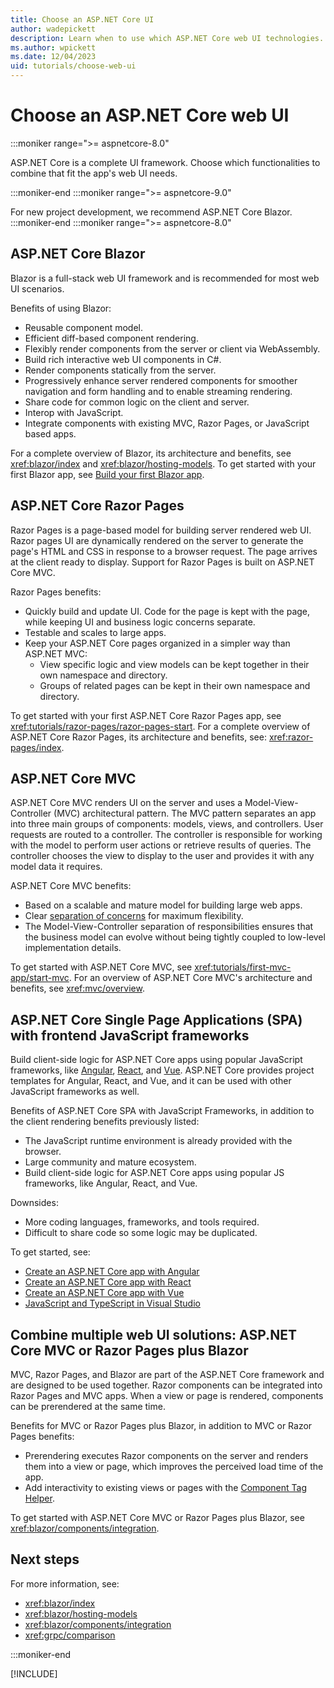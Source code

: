 ```yaml
---
title: Choose an ASP.NET Core UI
author: wadepickett
description: Learn when to use which ASP.NET Core web UI technologies. Understand the server, client and hybrid options.
ms.author: wpickett
ms.date: 12/04/2023
uid: tutorials/choose-web-ui
---
```


# Choose an ASP.NET Core web UI

:::moniker range=">= aspnetcore-8.0"

ASP.NET Core is a complete UI framework. Choose which functionalities to combine that fit the app's web UI needs.

:::moniker-end
:::moniker range=">= aspnetcore-9.0"

For new project development, we recommend ASP.NET Core Blazor.
:::moniker-end
:::moniker range=">= aspnetcore-8.0"

## ASP.NET Core Blazor

Blazor is a full-stack web UI framework and is recommended for most web UI scenarios.

Benefits of using Blazor:

* Reusable component model.
* Efficient diff-based component rendering.
* Flexibly render components from the server or client via WebAssembly.
* Build rich interactive web UI components in C#.
* Render components statically from the server.
* Progressively enhance server rendered components for smoother navigation and form handling and to enable streaming rendering.
* Share code for common logic on the client and server.
* Interop with JavaScript.
* Integrate components with existing MVC, Razor Pages, or JavaScript based apps.

For a complete overview of Blazor, its architecture and benefits, see <xref:blazor/index> and <xref:blazor/hosting-models>. To get started with your first Blazor app, see [Build your first Blazor app](https://dotnet.microsoft.com/learn/aspnet/blazor-tutorial/intro).

## ASP.NET Core Razor Pages

Razor Pages is a page-based model for building server rendered web UI. Razor pages UI are dynamically rendered on the server to generate the page's HTML and CSS in response to a browser request. The page arrives at the client ready to display. Support for Razor Pages is built on ASP.NET Core MVC.

Razor Pages benefits:

* Quickly build and update UI. Code for the page is kept with the page, while keeping UI and business logic concerns separate.
* Testable and scales to large apps.
* Keep your ASP.NET Core pages organized in a simpler way than ASP.NET MVC:
  * View specific logic and view models can be kept together in their own namespace and directory.
  * Groups of related pages can be kept in their own namespace and directory.

To get started with your first ASP.NET Core Razor Pages app, see <xref:tutorials/razor-pages/razor-pages-start>. For a complete overview of ASP.NET Core Razor Pages, its architecture and benefits, see: <xref:razor-pages/index>.

## ASP.NET Core MVC

ASP.NET Core MVC renders UI on the server and uses a Model-View-Controller (MVC) architectural pattern. The MVC pattern separates an app into three main groups of components: models, views, and controllers. User requests are routed to a controller. The controller is responsible for working with the model to perform user actions or retrieve results of queries. The controller chooses the view to display to the user and provides it with any model data it requires.

ASP.NET Core MVC benefits:

* Based on a scalable and mature model for building large web apps.
* Clear [separation of concerns](/dotnet/standard/modern-web-apps-azure-architecture/architectural-principles#separation-of-concerns) for maximum flexibility.
* The Model-View-Controller separation of responsibilities ensures that the business model can evolve without being tightly coupled to low-level implementation details.

To get started with  ASP.NET Core MVC, see <xref:tutorials/first-mvc-app/start-mvc>. For an overview of ASP.NET Core MVC's architecture and benefits, see <xref:mvc/overview>.

## ASP.NET Core Single Page Applications (SPA) with frontend JavaScript frameworks

Build client-side logic for ASP.NET Core apps using popular JavaScript frameworks, like [Angular](https://angular.io/), [React](https://facebook.github.io/react/), and [Vue](https://vuejs.org/). ASP.NET Core provides project templates for Angular, React, and Vue, and it can be used with other JavaScript frameworks as well.

Benefits of ASP.NET Core SPA with JavaScript Frameworks, in addition to the client rendering benefits previously listed:

* The JavaScript runtime environment is already provided with the browser.
* Large community and mature ecosystem.
* Build client-side logic for ASP.NET Core apps using popular JS frameworks, like Angular, React, and Vue.

Downsides:

* More coding languages, frameworks, and tools required.
* Difficult to share code so some logic may be duplicated.

To get started, see:

* [Create an ASP.NET Core app with Angular](/visualstudio/javascript/tutorial-asp-net-core-with-angular)
* [Create an ASP.NET Core app with React](/visualstudio/javascript/tutorial-asp-net-core-with-react)
* [Create an ASP.NET Core app with Vue](/visualstudio/javascript/tutorial-asp-net-core-with-vue)
* [JavaScript and TypeScript in Visual Studio](/visualstudio/javascript/javascript-in-visual-studio)

## Combine multiple web UI solutions: ASP.NET Core MVC or Razor Pages plus Blazor

MVC, Razor Pages, and Blazor are part of the ASP.NET Core framework and are designed to be used together. Razor components can be integrated into Razor Pages and MVC apps. When a view or page is rendered, components can be prerendered at the same time.

Benefits for MVC or Razor Pages plus Blazor, in addition to MVC or Razor Pages benefits:

* Prerendering executes Razor components on the server and renders them into a view or page, which improves the perceived load time of the app.
* Add interactivity to existing views or pages with the [Component Tag Helper](xref:mvc/views/tag-helpers/builtin-th/component-tag-helper).

To get started with ASP.NET Core MVC or Razor Pages plus Blazor, see <xref:blazor/components/integration>.

## Next steps

For more information, see:

* <xref:blazor/index>
* <xref:blazor/hosting-models>
* <xref:blazor/components/integration>
* <xref:grpc/comparison>

:::moniker-end

[!INCLUDE[](~/tutorials/choose-web-ui/includes/choose-web-ui3-7.md)]
